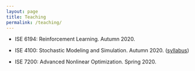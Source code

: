 ```yaml
---
layout: page
title: Teaching
permalink: /teaching/
---
```



- ISE 6194: Reinforcement Learning. Autumn 2020. 

- ISE 4100: Stochastic Modeling and Simulation. Autumn 2020. (<a href="/ISE-4100-Syllabus_ISE4100_Au20_v2.pdf">syllabus</a>)


- ISE 7200: Advanced Nonlinear Optimization. Spring 2020. 


